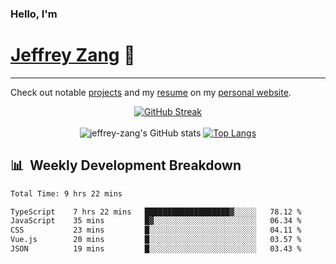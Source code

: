
### Hello, I'm 
# [Jeffrey Zang](https://www.linkedin.com/in/jeffreyzang/) 🦀

---

Check out notable [projects](https://jeffz.dev/projects) and my [resume](https://jeffz.dev/resume) on my [personal website](https://jeffz.dev/).

<div align = 'center'>

[![GitHub Streak](https://github-readme-streak-stats.herokuapp.com/?user=jeffrey-zang&theme=tokyonight)](https://git.io/streak-stats)
<br></br>
![jeffrey-zang's GitHub stats](https://github-readme-stats.vercel.app/api?username=jeffrey-zang&show_icons=true&theme=tokyonight&hide_rank=true&hide=stars) 
[![Top Langs](https://github-readme-stats.vercel.app/api/top-langs/?username=jeffrey-zang&hide=ShaderLab,HLSL&layout=compact&theme=tokyonight)](https://github.com/anuraghazra/github-readme-stats)

</div>

## 📊 &nbsp;Weekly Development Breakdown
<!--START_SECTION:waka-->

```txt
Total Time: 9 hrs 22 mins

TypeScript    7 hrs 22 mins   ███████████████████▓░░░░░   78.12 %
JavaScript    35 mins         █▓░░░░░░░░░░░░░░░░░░░░░░░   06.34 %
CSS           23 mins         █░░░░░░░░░░░░░░░░░░░░░░░░   04.11 %
Vue.js        20 mins         █░░░░░░░░░░░░░░░░░░░░░░░░   03.57 %
JSON          19 mins         █░░░░░░░░░░░░░░░░░░░░░░░░   03.43 %
```

<!--END_SECTION:waka-->

